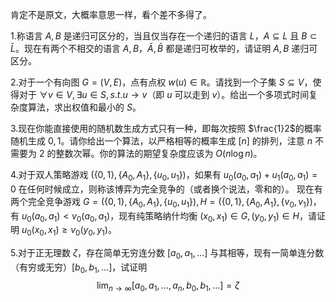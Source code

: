 肯定不是原文，大概率意思一样，看个差不多得了。

1.称语言 $A,B$ 是递归可区分的，当且仅当存在一个递归的语言 $L$，$A\subseteq L$ 且 $B\subset \bar L$。现在有两个不相交的语言 $A,B$，$\bar A,\bar B$ 都是递归可枚举的，请证明 $A,B$ 递归可区分。

2.对于一个有向图 $G=(V,E)$，点有点权 $w(u)\in \mathbb R$。请找到一个子集 $S\subseteq V$，使得对于 $\forall v\in V,\exists u\in S,s.t. u\rightarrow v$（即 $u$ 可以走到 $v$）。给出一个多项式时间复杂度算法，求出权值和最小的 $S$。

3.现在你能直接使用的随机数生成方式只有一种，即每次按照 $\frac{1}2$的概率随机生成 $0,1$。请你给出一个算法，以严格相等的概率生成 $[n]$ 的排列，注意 $n$ 不需要为 $2$ 的整数次幂。你的算法的期望复杂度应该为 $O(n\log n)$。

4.对于双人策略游戏 $(\{0,1\},\{A_0,A_1\},\{u_0,u_1\})$，如果有 $u_0(a_0,a_1)+u_1(a_0,a_1)=0$ 在任何时候成立，则称该博弈为完全竞争的（或者换个说法，零和的）。
现在有两个完全竞争游戏 $G=(\{0,1\},\{A_0,A_1\},\{u_0,u_1\}),H=(\{0,1\},\{A_0,A_1\},\{v_0,v_1\})$，有 $u_0(a_0,a_1)<v_0(a_0,a_1)$，现有纯策略纳什均衡 $(x_0,x_1)\in G,(y_0,y_1)\in H$，请证明 $u_0(x_0,x_1)\geq v_0(y_0,y_1)$。

5.对于正无理数 $\zeta$，存在简单无穷连分数 $[a_0,a_1,\dots]$ 与其相等，现有一简单连分数（有穷或无穷）$[b_0,b_1,\dots]$，试证明 $$
\lim_{n\rightarrow\infty}[a_0,a_1,\dots,a_n,b_0,b_1,\dots] = \zeta
$$
